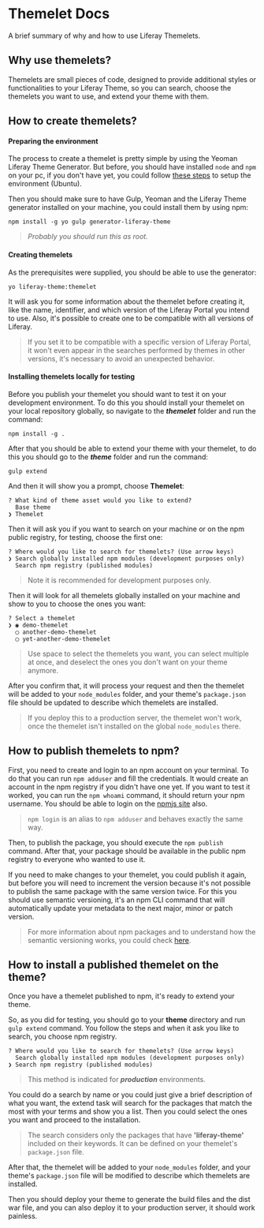 # Themelet Docs

A brief summary of why and how to use Liferay Themelets.

## Why use themelets?
Themelets are small pieces of code, designed to provide additional styles or functionalities to your Liferay Theme, so you can search, choose the themelets you want to use, and extend your theme with them.

## How to create themelets?

#### Preparing the environment
The process to create a themelet is pretty simple by using the Yeoman Liferay Theme Generator.
But before, you should have installed `node` and `npm` on your pc, if you don't have yet, you could follow [these steps](https://www.liquidweb.com/kb/how-to-install-nvm-node-version-manager-for-node-js-on-ubuntu-12-04-lts/) to setup the environment (Ubuntu).

Then you should make sure to have Gulp, Yeoman and the Liferay Theme generator installed on your machine, you could install them by using npm:
```
npm install -g yo gulp generator-liferay-theme
```
> _Probably you should run this as root._

#### Creating themelets
As the prerequisites were supplied, you should be able to use the generator:
```
yo liferay-theme:themelet
```
It will ask you for some information about the themelet before creating it, like the name, identifier, and which version of the Liferay Portal you intend to use. Also, it's possible to create one to be compatible with all versions of Liferay.
> If you set it to be compatible with a specific version of Liferay Portal, it won't even appear in the searches performed by themes in other versions, it's necessary to avoid an unexpected behavior.

#### Installing themelets locally for testing
Before you publish your themelet you should want to test it on your development environment. To do this you should install your themelet on your local repository globally, so navigate to the **_themelet_** folder and run the command:
```
npm install -g .
```
After that you should be able to extend your theme with your themelet, to do this you should go to the **_theme_** folder and run the command:
```
gulp extend
```
And then it will show you a prompt, choose **Themelet**:
```
? What kind of theme asset would you like to extend?
  Base theme
❯ Themelet
```

Then it will ask you if you want to search on your machine or on the npm public registry, for testing, choose the first one:
```
? Where would you like to search for themelets? (Use arrow keys)
❯ Search globally installed npm modules (development purposes only)
  Search npm registry (published modules)
```
> Note it is recommended for development purposes only.

Then it will look for all themelets globally installed on your machine and show to you to choose the ones you want:
```
? Select a themelet
❯ ◉ demo-themelet
  ◯ another-demo-themelet
  ◯ yet-another-demo-themelet
```
> Use space to select the themelets you want, you can select multiple at once, and deselect the ones you don't want on your theme anymore.

After you confirm that, it will process your request and then the themelet will be added to your `node_modules` folder, and your theme's `package.json` file should be updated to describe which themelets are installed.
> If you deploy this to a production server, the themelet won't work, once the themelet isn't installed on the global `node_modules` there.

## How to publish themelets to npm?
First, you need to create and login to an npm account on your terminal. To do that you can run `npm adduser` and fill the credentials. It would create an account in the npm registry if you didn't have one yet. If you want to test it worked, you can run the `npm whoami` command, it should return your npm username. You should be able to login on the [npmjs site](https://www.npmjs.com) also.
> `npm login` is an alias to `npm adduser` and behaves exactly the same way. 

Then, to publish the package, you should execute the `npm publish` command. After that, your package should be available in the public npm registry to everyone who wanted to use it.

If you need to make changes to your themelet, you could publish it again, but before you will need to increment the version because it's not possible to publish the same package with the same version twice. For this you should use semantic versioning, it's an npm CLI command that will automatically update your metadata to the next major, minor or patch version.
> For more information about npm packages and to understand how the semantic versioning works, you could check [here](https://docs.npmjs.com/getting-started/publishing-npm-packages).

## How to install a published themelet on the theme?
Once you have a themelet published to npm, it's ready to extend your theme.

So, as you did for testing, you should go to your **theme** directory and run `gulp extend` command. You follow the steps and when it ask you like to search, you choose npm registry. 
```
? Where would you like to search for themelets? (Use arrow keys)
  Search globally installed npm modules (development purposes only)
❯ Search npm registry (published modules)
```
> This method is indicated for **_production_** environments.

You could do a search by name or you could just give a brief description of what you want, the extend task will search for the packages that match the most with your terms and show you a list. Then you could select the ones you want and proceed to the installation.

> The search considers only the packages that have **'liferay-theme'** included on their keywords. It can be defined on your themelet's `package.json` file.

After that, the themelet will be added to your `node_modules` folder, and your theme's `package.json` file will be modified to describe which themelets are installed.

Then you should deploy your theme to generate the build files and the dist war file, and you can also deploy it to your production server, it should work painless.